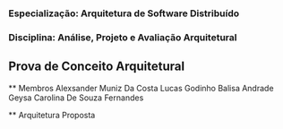 ### Especialização: Arquitetura de Software Distribuído 
### Disciplina: Análise, Projeto e Avaliação Arquitetural
## Prova de Conceito Arquitetural

** Membros
Alexsander Muniz Da Costa
Lucas Godinho Balisa Andrade
Geysa Carolina De Souza Fernandes

** Arquitetura Proposta
